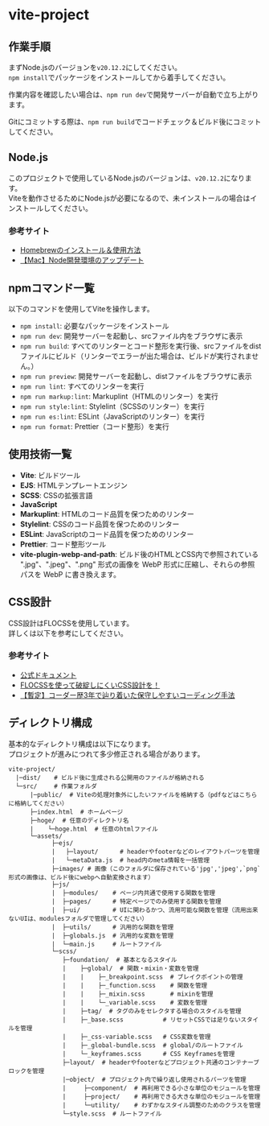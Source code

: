 # vite-project

## 作業手順

まずNode.jsのバージョンを`v20.12.2`にしてください。  
`npm install`でパッケージをインストールしてから着手してください。

作業内容を確認したい場合は、`npm run dev`で開発サーバーが自動で立ち上がります。

Gitにコミットする際は、`npm run build`でコードチェック＆ビルド後にコミットしてください。

## Node.js

このプロジェクトで使用しているNode.jsのバージョンは、`v20.12.2`になります。  
Viteを動作させるためにNode.jsが必要になるので、未インストールの場合はインストールしてください。

### 参考サイト

- [Homebrewのインストール＆使用方法](https://www.kikagaku.co.jp/kikagaku-blog/homebrew-install-howto/#i-5)
- [【Mac】Node開発環境のアップデート](https://0forest.com/npm-update/)

## npmコマンド一覧

以下のコマンドを使用してViteを操作します。

- `npm install`: 必要なパッケージをインストール
- `npm run dev`: 開発サーバーを起動し、srcファイル内をブラウザに表示
- `npm run build`: すべてのリンターとコード整形を実行後、srcファイルをdistファイルにビルド（リンターでエラーが出た場合は、ビルドが実行されません。）
- `npm run preview`: 開発サーバーを起動し、distファイルをブラウザに表示
- `npm run lint`: すべてのリンターを実行
- `npm run markup:lint`: Markuplint（HTMLのリンター）を実行
- `npm run style:lint`: Stylelint（SCSSのリンター）を実行
- `npm run es:lint`: ESLint（JavaScriptのリンター）を実行
- `npm run format`: Prettier（コード整形）を実行

## 使用技術一覧

- **Vite**: ビルドツール
- **EJS**: HTMLテンプレートエンジン
- **SCSS**: CSSの拡張言語
- **JavaScript**
- **Markuplint**: HTMLのコード品質を保つためのリンター
- **Stylelint**: CSSのコード品質を保つためのリンター
- **ESLint**: JavaScriptのコード品質を保つためのリンター
- **Prettier**: コード整形ツール
- **vite-plugin-webp-and-path**: ビルド後のHTMLとCSS内で参照されている ".jpg"、".jpeg"、".png" 形式の画像を WebP 形式に圧縮し、それらの参照パスを WebP に書き換えます。

## CSS設計

CSS設計はFLOCSSを使用しています。  
詳しくは以下を参考にしてください。

### 参考サイト

- [公式ドキュメント](https://github.com/hiloki/flocss)
- [FLOCSSを使って破綻しにくいCSS設計を！](https://haniwaman.com/flocss/)
- [【暫定】コーダー歴3年で辿り着いた保守しやすいコーディング手法](https://zenn.dev/haniwaman/articles/bf392f397c8db7341881)

## ディレクトリ構成

基本的なディレクトリ構成は以下になります。  
プロジェクトが進みにつれて多少修正される場合があります。

```
vite-project/
  |─dist/ 　 # ビルド後に生成される公開用のファイルが格納される
  └─src/　   # 作業フォルダ
      |─public/  # Viteの処理対象外にしたいファイルを格納する（pdfなどはこちらに格納してください）
      ├─index.html  # ホームページ
      ├─hoge/  # 任意のディレクトリ名
      |    └─hoge.html  # 任意のhtmlファイル
      └─assets/
            ├─ejs/
            |   ├─layout/      # headerやfooterなどのレイアウトパーツを管理
            |   └─metaData.js  # head内のmeta情報を一括管理
            ├─images/ # 画像（このフォルダに保存されている'jpg','jpeg',`png`形式の画像は、ビルド後にwebpへ自動変換されます）
            ├─js/
            |  ├─modules/    # ページ内共通で使用する関数を管理
            |  ├─pages/      # 特定ページでのみ使用する関数を管理
            |  ├─ui/         # UIに関わるかつ、流用可能な関数を管理（流用出来ないUIは、modulesフォルダで管理してください）
            |  ├─utils/      # 汎用的な関数を管理
            |  ├─globals.js  # 汎用的な変数を管理
            |  └─main.js     # ルートファイル
            └─scss/
               ├─foundation/  # 基本となるスタイル
               |    ├─global/  # 関数・mixin・変数を管理
               |    |    ├─_breakpoint.scss  # ブレイクポイントの管理
               |    |    ├─_function.scss    # 関数を管理
               |    |    ├─_mixin.scss       # mixinを管理
               |    |    └─_variable.scss    # 変数を管理
               |    ├─tag/  # タグのみをセレクタする場合のスタイルを管理
               |    ├─_base.scss           # リセットCSSでは足りないスタイルを管理
               |    ├─_css-variable.scss   # CSS変数を管理
               |    ├─_global-bundle.scss  # global/のルートファイル
               |    └─_keyframes.scss      # CSS Keyframesを管理
               ├─layout/  # headerやfooterなどプロジェクト共通のコンテナーブロックを管理
               |─object/  # プロジェクト内で繰り返し使用されるパーツを管理
               |     ├─component/  # 再利用できる小さな単位のモジュールを管理
               |     ├─project/    # 再利用できる大きな単位のモジュールを管理
               |     └─utility/    # わずかなスタイル調整のためのクラスを管理
               └─style.scss  # ルートファイル
```
